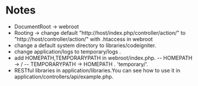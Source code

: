 Notes
===
- DocumentRoot -> webroot
- Rooting -> change default "http://host/index.php/controller/action/" to "http://host/controller/action/" with .htaccess in webroot
- change a default system directory to libraries/codeigniter.
- change application/logs to temporary/logs .
- add HOMEPATH,TEMPORARYPATH in webroot/index.php.
-- HOMEPATH -> /
-- TEMPORARYPATH -> HOMEPATH . 'temporary/'.
- RESTful libraries in application/libraries.You can see how to use it in application/controllers/api/example.php.

 
